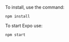 To install, use the command:
   ```
   npm install
   ```
To start Expo use:

   ```
   npm start
   ```
